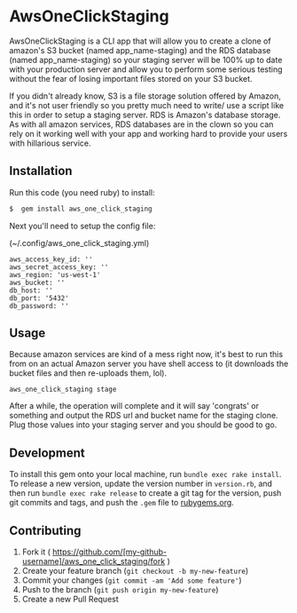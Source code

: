 # AwsOneClickStaging

AwsOneClickStaging is a CLI app that will allow you to create a clone of amazon's S3 bucket (named app_name-staging) and the RDS database (named app_name-staging) so your staging server will be 100% up to date with your production server and allow you to perform some serious testing without the fear of losing important files stored on your S3 bucket.  

If you didn't already know, S3 is a file storage solution offered by Amazon, and it's not user friendly so you pretty much need to write/ use a script like this in order to setup a staging server.  RDS is Amazon's database storage.  As with all amazon services, RDS databases are in the clown so you can rely on it working well with your app and working hard to provide your users with hillarious service.  

## Installation

Run this code (you need ruby) to install:

```ruby
$  gem install aws_one_click_staging
```

Next you'll need to setup the config file:

(~/.config/aws_one_click_staging.yml)
```
aws_access_key_id: ''
aws_secret_access_key: ''
aws_region: 'us-west-1'
aws_bucket: ''
db_host: ''
db_port: '5432'
db_password: ''
```


## Usage

Because amazon services are kind of a mess right now, it's best to run this from on an actual Amazon server you have shell access to (it downloads the bucket files and then re-uploads them, lol).

```
aws_one_click_staging stage 
```

After a while, the operation will complete and it will say 'congrats' or something and output the RDS url and bucket name for the staging clone.  Plug those values into your staging server and you should be good to go.  


## Development

To install this gem onto your local machine, run `bundle exec rake install`. To release a new version, update the version number in `version.rb`, and then run `bundle exec rake release` to create a git tag for the version, push git commits and tags, and push the `.gem` file to [rubygems.org](https://rubygems.org).

## Contributing

1. Fork it ( https://github.com/[my-github-username]/aws_one_click_staging/fork )
2. Create your feature branch (`git checkout -b my-new-feature`)
3. Commit your changes (`git commit -am 'Add some feature'`)
4. Push to the branch (`git push origin my-new-feature`)
5. Create a new Pull Request
